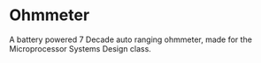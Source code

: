 # Ohmmeter
A battery powered 7 Decade auto ranging ohmmeter, made for the Microprocessor Systems Design class.
